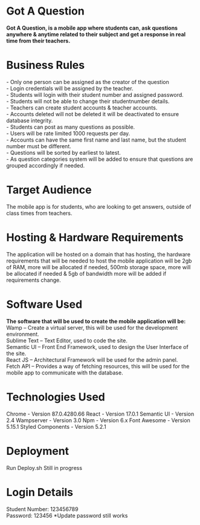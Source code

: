 # Got A Question

**Got A Question, is a mobile app where students can, ask questions anywhere & anytime related to their subject and get a response in real time from their teachers.**

<h1>Business Rules</h1>
- Only one person can be assigned as the creator of the question
<br>
-	Login credentials will be assigned by the teacher.
<br>
-	Students will login with their student number and assigned password.
<br>
-	Students will not be able to change their studentnumber details.
<br>
-	Teachers can create student accounts & teacher accounts.
<br>
-	Accounts deleted will not be deleted it will be deactivated to ensure database integrity.
<br>
-	Students can post as many questions as possible.
<br>
-	Users will be rate limited 1000 requests per day.
<br>
-	Accounts can have the same first name and last name, but the student number must be different.
<br>
-	Questions will be sorted by earliest to latest.
<br>
-	As question categories system will be added to ensure that questions are grouped accordingly if needed.

<h1>Target Audience</h1>
The mobile app is for students, who are looking to get answers, outside of class times from teachers.

<h1>Hosting & Hardware Requirements</h1>
The application will be hosted on a domain that has hosting, the hardware requirements that will be needed to host the mobile application will be 2gb of RAM, more will be allocated if needed, 500mb storage space, more will be allocated if needed & 5gb of bandwidth more will be added if requirements change.

<h1>Software Used</h1>

**The software that will be used to create the mobile application will be:**
Wamp – Create a virtual server, this will be used for the development environment.
<br>
Sublime Text – Text Editor, used to code the site.
<br>
Semantic UI – Front End Framework, used to design the User Interface of the site.
<br>
React JS – Architectural Framework will be used for the admin panel.
<br>
Fetch API – Provides a way of fetching resources, this will be used for the mobile app to communicate with the database.
<br>

<h1>Technologies Used</h1>

Chrome - Version 87.0.4280.66
React - Version 17.0.1
Semantic UI - Version 2.4
Wampserver - Version 3.0
Npm - Version 6.x
Font Awesome - Version 5.15.1
Styled Components - Version 5.2.1

<h1>Deployment</h1>

Run Deploy.sh
Still in progress

<h1>Login Details</h1>
Student Number: 123456789
<br>
Password: 123456
*Update password still works


